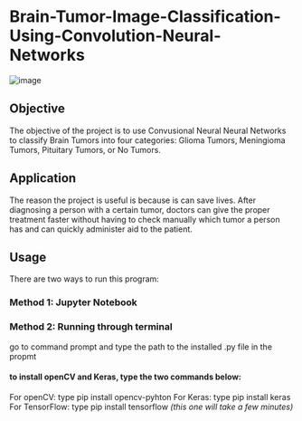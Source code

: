 # Brain-Tumor-Image-Classification-Using-Convolution-Neural-Networks
![image](https://user-images.githubusercontent.com/77071056/227386587-e778e3ac-0223-4b15-936e-1cc2b67affb7.png) 

## Objective
The objective of the project is to use Convusional Neural Neural Networks to classify Brain Tumors into four categories: Glioma Tumors, Meningioma Tumors, Pituitary Tumors, or No Tumors.

## Application
The reason the project is useful is because is can save lives. After diagnosing a person with a certain tumor, doctors can give the proper treatment faster without having to check manually which tumor a person has and can quickly administer aid to the patient. 

## Usage 
There are two ways to run this program: 
### Method 1: Jupyter Notebook
### Method 2: Running through terminal
go to command prompt and type the path to the installed .py file in the propmt
#### to install openCV and Keras, type the two commands below:
For openCV: type pip install opencv-pyhton
For Keras: type pip install keras
For TensorFlow: type pip install tensorflow *(this one will take a few minutes)*
